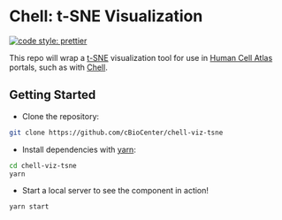 # Chell: t-SNE Visualization

[![code style: prettier](https://img.shields.io/badge/code_style-prettier-ff69b4.svg?style=flat-square)](https://github.com/prettier/prettier)

This repo will wrap a [t-SNE](https://lvdmaaten.github.io/tsne/) visualization tool for use in [Human Cell Atlas](https://www.humancellatlas.org/) portals, such as with [Chell](https://github.com/cBioCenter/chell).

## Getting Started

* Clone the repository:

```sh
git clone https://github.com/cBioCenter/chell-viz-tsne
```

* Install dependencies with [yarn](https://yarnpkg.com/):

```sh
cd chell-viz-tsne
yarn
```

* Start a local server to see the component in action!

```sh
yarn start
```

